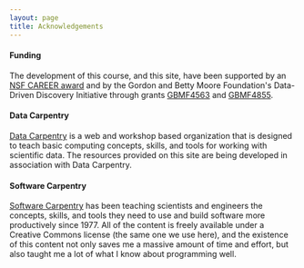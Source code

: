 ```yaml
---
layout: page
title: Acknowledgements
---
```


#### Funding

The development of this course, and this site, have been supported by an [NSF CAREER award](http://nsf.gov/awardsearch/showAward?AWD_ID=0953694) and by the Gordon and Betty Moore Foundation's Data-Driven Discovery Initiative through grants [GBMF4563](https://www.moore.org/grants/list/GBMF4855) and [GBMF4855](https://www.moore.org/grants/list/GBMF4855).

#### Data Carpentry

[Data Carpentry](http://datacarpentry.org/) is a web and workshop based organization that is designed to teach basic computing concepts, skills, and tools for working with scientific data. The resources provided on this site are being developed in association with Data Carpentry.

#### Software Carpentry

[Software Carpentry](http://software-carpentry.org) has been teaching
scientists and engineers the concepts, skills, and tools they need to
use and build software more productively since 1977. All of the content
is freely available under a Creative Commons license (the same one we
use here), and the existence of this content not only saves me a massive
amount of time and effort, but also taught me a lot of what I know about
programming well.
